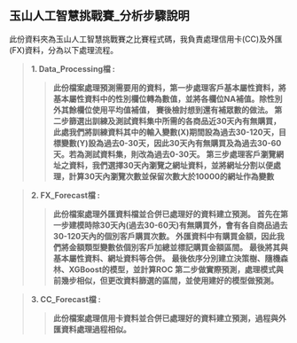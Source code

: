 ## **玉山人工智慧挑戰賽_分析步驟說明**
此份資料夾為玉山人工智慧挑戰賽之比賽程式碼，我負責處理信用卡(CC)及外匯(FX)資料，分為以下處理流程。
>**1. Data_Processing檔 :**
>>**此份檔案處理預測需要用的資料，第一步處理客戶基本屬性資料，將基本屬性資料中的性別欄位轉為數值，並將各欄位NA補值。除性別外其餘欄位使用平均值補值，  賽後檢討想到還有補眾數的做法。
第二步篩選出訓練及測試資料集中所需的各商品近30天內有無購買，此處我們將訓練資料其中的輸入變數(X)期間設為過去30-120天，目標變數(Y)設為過去0-30天，因此30天內有無購買及為過去30-60天。若為測試資料集，則改為過去0-30天。
第三步處理客戶瀏覽網址之資料，我們選擇30天內瀏覽之網址資料，並將網址分割以便處理，計算30天內瀏覽次數並保留次數大於10000的網址作為變數**

>**2. FX_Forecast檔 :**
>>**此份檔案處理外匯資料檔並合併已處理好的資料建立預測。
首先在第一步建模時除30天內(過去30-60天)有無購買外，會有各自商品過去30-120天內的個別客戶購買次數。
外匯資料中有購買金額，因此我們將金額類型變數依個別客戶加總並標記購買金額區間。
最後將其與基本屬性資料、網址資料等合併。
最後依序分別建立決策樹、隨機森林、XGBoost的模型，並計算ROC
第二步做實際預測，處理模式與前幾步相似，但更改資料篩選的區間，並使用建好的模型做預測。**

>**3.	CC_Forecast檔 :**
>>**此份檔案處理信用卡資料並合併已處理好的資料建立預測，過程與外匯資料處理過程相似。**
